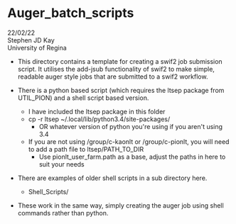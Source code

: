 # Auger_batch_scripts

22/02/22  
Stephen JD Kay  
University of Regina  

- This directory contains a template for creating a swif2 job submission script. It utilises the add-jsub functionality of swif2 to make simple, readable auger style jobs that are submitted to a swif2 workflow.

- There is a python based script (which requires the ltsep package from UTIL_PION) and a shell script based version.
  - I have included the ltsep package in this folder
  - cp -r ltsep ~/.local/lib/python3.4/site-packages/
    - OR whatever version of python you're using if you aren't using 3.4
  - If you are not using /group/c-kaonlt or /group/c-pionlt, you will need to add a path file to ltsep/PATH_TO_DIR
    - Use pionlt_user_farm.path as a base, adjust the paths in here to suit your needs   

- There are examples of older shell scripts in a sub directory here.
  - Shell_Scripts/
- These work in the same way, simply creating the auger job using shell commands rather than python.